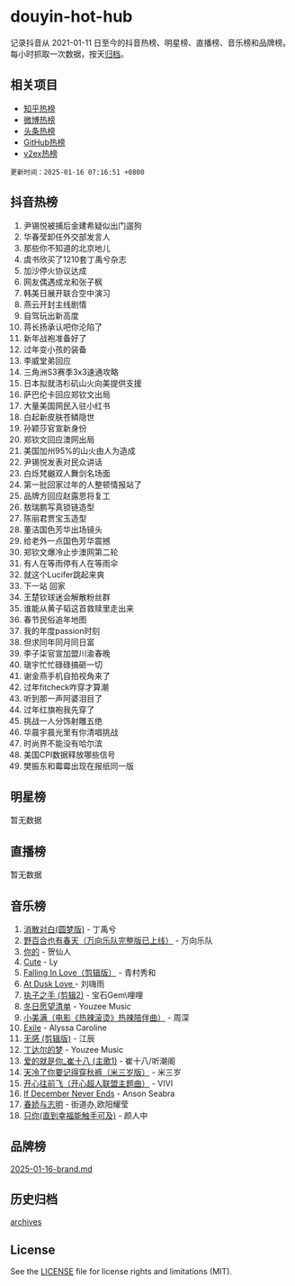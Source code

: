 # douyin-hot-hub

记录抖音从 2021-01-11 日至今的抖音热榜、明星榜、直播榜、音乐榜和品牌榜。每小时抓取一次数据，按天[归档](archives)。

## 相关项目

- [知乎热榜](https://github.com/lonnyzhang423/zhihu-hot-hub)
- [微博热榜](https://github.com/lonnyzhang423/weibo-hot-hub)
- [头条热榜](https://github.com/lonnyzhang423/toutiao-hot-hub)
- [GitHub热榜](https://github.com/lonnyzhang423/github-hot-hub)
- [v2ex热榜](https://github.com/lonnyzhang423/v2ex-hot-hub)


`更新时间：2025-01-16 07:16:51 +0800`

## 抖音热榜

1. 尹锡悦被捕后金建希疑似出门遛狗
1. 华春莹卸任外交部发言人
1. 那些你不知道的北京地儿
1. 虞书欣买了1210套丁禹兮杂志
1. 加沙停火协议达成
1. 网友偶遇成龙和张子枫
1. 韩美日展开联合空中演习
1. 燕云开封主线剧情
1. 自驾玩出新高度
1. 蒋长扬承认吧你沦陷了
1. 新年战袍准备好了
1. 过年变小孩的装备
1. 李威堂弟回应
1. 三角洲S3赛季3x3速通攻略
1. 日本拟就洛杉矶山火向美提供支援
1. 萨巴伦卡回应郑钦文出局
1. 大量美国网民入驻小红书
1. 白起新皮肤苍鳞隐世
1. 孙颖莎官宣新身份
1. 郑钦文回应澳网出局
1. 美国加州95%的山火由人为造成
1. 尹锡悦发表对民众讲话
1. 白烁梵樾双人舞剑名场面
1. 第一批回家过年的人整顿情报站了
1. 品牌方回应赵露思将复工
1. 敖瑞鹏写真锁链造型
1. 陈丽君贾宝玉造型
1. 董洁国色芳华出场镜头
1. 给老外一点国色芳华震撼
1. 郑钦文爆冷止步澳网第二轮
1. 有人在等雨停有人在等雨伞
1. 就这个Lucifer跳起来爽
1. 下一站 回家
1. 王楚钦球迷会解散粉丝群
1. 谁能从黄子韬这首救赎里走出来
1. 春节民俗追年地图
1. 我的年度passion时刻
1. 但求同年同月同日富
1. 李子柒官宣加盟川渝春晚
1. 瑱宇忙忙碌碌搞砸一切
1. 谢金燕手机自拍视角来了
1. 过年fitcheck咋穿才算潮
1. 听到那一声阿婆泪目了
1. 过年红旗袍我先穿了
1. 挑战一人分饰射雕五绝
1. 华晨宇晨光里有你清唱挑战
1. 时尚界不能没有哈尔滨
1. 美国CPI数据释放哪些信号
1. 樊振东和霉霉出现在报纸同一版

## 明星榜

暂无数据

## 直播榜

暂无数据

## 音乐榜

1. [消散对白(圆梦版)](https://sf5-hl-cdn-tos.douyinstatic.com/obj/tos-cn-ve-2774/og4jB5I5IizzoZVAAAzWgBMAsMDWoArfwBOiFs) - 丁禹兮
1. [野百合也有春天（万向乐队完整版已上线）](https://sf5-hl-cdn-tos.douyinstatic.com/obj/tos-cn-ve-2774/oMnUxhRAMiAGBqDtIPBQ7ACYQZFlJCftcgeDJE) - 万向乐队
1. [你的](https://sf5-hl-cdn-tos.douyinstatic.com/obj/tos-cn-ve-2774/oYuIeKf42jB7sEV6B2upMdpYAgfrQWj0FeRegh) - 贺仙人
1. [Cute](https://sf6-cdn-tos.douyinstatic.com/obj/tos-cn-ve-2774/o4IbIzHWKAAB4wsS5qMBRiiAlEBGTpQRNfFvuo) - Ly
1. [Falling In Love（剪辑版）](https://sf5-hl-cdn-tos.douyinstatic.com/obj/tos-cn-ve-2774/o8ajpA8zzgBPahbBIO8AcKGBLJezFCRd1wfP9f) - 青村秀和
1. [ At Dusk  Love ](https://sf6-cdn-tos.douyinstatic.com/obj/tos-cn-ve-2774/o8CrpCf5CaYgI4ZrtQgMQAFEfuGqNnRSDQAPBc) - 刘嗨雨
1. [执子之手 (剪辑2)](https://sf5-hl-cdn-tos.douyinstatic.com/obj/tos-cn-ve-2774/oUoZLQjCc31XzqsBnBQUNgeKtYPBcgbFDwtfcu) - 宝石Gem\哩哩
1. [冬日愿望清单](https://sf5-hl-cdn-tos.douyinstatic.com/obj/tos-cn-ve-2774/oIIgUOeamCFCVAzxN6MFRLIBlLGpUqQxeeHrLE) - Youzee Music
1. [小美满（电影《热辣滚烫》热辣陪伴曲）](https://sf5-hl-cdn-tos.douyinstatic.com/obj/tos-cn-ve-2774/o0GAn2lSgfZIDUgtevCGDQYnFg4CwnrBaxbTZL) - 周深
1. [Exile](https://sf5-hl-cdn-tos.douyinstatic.com/obj/tos-cn-ve-2774/oYj4gAQTknKE3WW0Je8KGmQ7z1cA4FefwtbufD) - Alyssa Caroline
1. [无感 (剪辑版)](https://sf5-hl-cdn-tos.douyinstatic.com/obj/tos-cn-ve-2774/o0eIsUzJBDlQaQFC5OFlgbMEZC1TFYBftOBn6p) - 江辰
1. [丁达尔的梦](https://sf5-hl-cdn-tos.douyinstatic.com/obj/tos-cn-ve-2774/oMU3WirUZBVQkAC9ccG5P2IQirziZM2RTInUY) - Youzee Music
1. [爱的就是你_崔十八 (主歌1)](https://sf5-hl-cdn-tos.douyinstatic.com/obj/tos-cn-ve-2774/oI5BO5DhFZ6UTcNCnZaOCBLtZ7WIMQGfgnXf5E) - 崔十八/听潮阁
1. [天冷了你要记得穿秋裤（米三岁版）](https://sf5-hl-cdn-tos.douyinstatic.com/obj/tos-cn-ve-2774/oQlIwVIDWiZ6BQilAorS7MA0AgCkQDvcZAdm1) - 米三岁
1. [开心往前飞（开心超人联盟主题曲）](https://sf5-hl-cdn-tos.douyinstatic.com/obj/tos-cn-ve-2774/9d8fb7c82cf1421fb93a9fe925275e0a) - VIVI
1. [If December Never Ends](https://sf5-hl-cdn-tos.douyinstatic.com/obj/tos-cn-ve-2774/oY1IQMoTgCFIBg8RZifyqlBBt1UFgitTYmxeOS) - Anson Seabra
1. [春娇与志明](https://sf5-hl-cdn-tos.douyinstatic.com/obj/tos-cn-ve-2774/e530d8fceb7044b39707d7f9ff54add1) - 街道办,欧阳耀莹
1. [只你(直到幸福能触手可及)](https://sf5-hl-cdn-tos.douyinstatic.com/obj/tos-cn-ve-2774/o0lBkRDzFTeaVSUz3ZZSCBVtZ5DIMQGfgmEAuE) - 颜人中

## 品牌榜

[2025-01-16-brand.md](archives/2025-01-16-brand.md)

## 历史归档

[archives](archives)

## License

See the [LICENSE](LICENSE) file for license rights and limitations (MIT).
